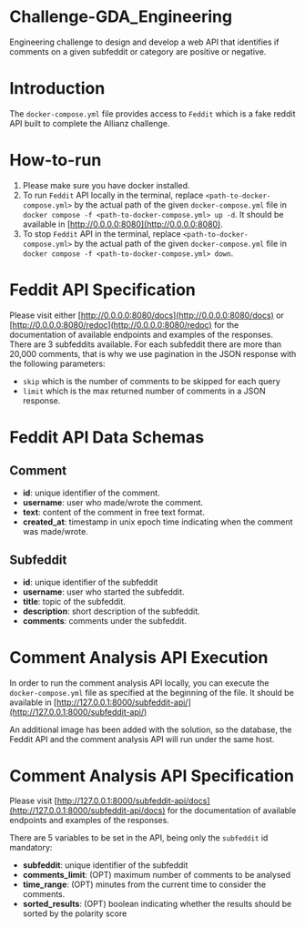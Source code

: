 # Challenge-GDA_Engineering
Engineering challenge to design and develop a web API that identifies if comments on a given subfeddit or category are positive or negative.

# Introduction
The `docker-compose.yml` file provides access to `Feddit` which is a fake reddit API built to complete the Allianz challenge. 

# How-to-run
1. Please make sure you have docker installed.
2. To run `Feddit` API locally in the terminal, replace `<path-to-docker-compose.yml>` by the actual path of the given `docker-compose.yml` file in `docker compose -f <path-to-docker-compose.yml> up -d`. It should be available in [http://0.0.0.0:8080](http://0.0.0.0:8080). 
3. To stop `Feddit` API in the terminal,  replace `<path-to-docker-compose.yml>` by the actual path of the given `docker-compose.yml` file in `docker compose -f <path-to-docker-compose.yml> down`.

# Feddit API Specification
Please visit either [http://0.0.0.0:8080/docs](http://0.0.0.0:8080/docs) or [http://0.0.0.0:8080/redoc](http://0.0.0.0:8080/redoc) for the documentation of available endpoints and examples of the responses.
There are 3 subfeddits available. For each subfeddit there are more than 20,000 comments, that is why we use pagination in the JSON response with the following parameters:

+ `skip` which is the number of comments to be skipped for each query
+ `limit` which is the max returned number of comments in a JSON response.

# Feddit API Data Schemas
## Comment

+ **id**: unique identifier of the comment.
+ **username**: user who made/wrote the comment.
+ **text**: content of the comment in free text format.
+ **created_at**: timestamp in unix epoch time indicating when the comment was made/wrote.

## Subfeddit
+ **id**: unique identifier of the subfeddit
+ **username**: user who started the subfeddit.
+ **title**: topic of the subfeddit.
+ **description**: short description of the subfeddit.
+ **comments**: comments under the subfeddit.

# Comment Analysis API Execution

In order to run the comment analysis API locally, you can execute the `docker-compose.yml` file as specified at the beginning of the file. It should be available in [http://127.0.0.1:8000/subfeddit-api/](http://127.0.0.1:8000/subfeddit-api/)

An additional image has been added with the solution, so the database, the Feddit API and the comment analysis API will run under the same host.

# Comment Analysis API Specification
Please visit [http://127.0.0.1:8000/subfeddit-api/docs](http://127.0.0.1:8000/subfeddit-api/docs) for the documentation of available endpoints and examples of the responses.

There are 5 variables to be set in the API, being only the `subfeddit` id mandatory:

+ **subfeddit**:  unique identifier of the subfeddit
+ **comments_limit**: (OPT) maximum number of comments to be analysed
+ **time_range**: (OPT) minutes from the current time to consider the comments.
+ **sorted_results**: (OPT) boolean indicating whether the results should be sorted by the polarity score
